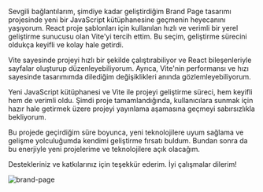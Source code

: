 Sevgili bağlantılarım, şimdiye kadar geliştirdiğim Brand Page tasarımı projesinde yeni bir JavaScript kütüphanesine geçmenin heyecanını yaşıyorum. React proje şablonları için kullanılan hızlı ve verimli bir yerel geliştirme sunucusu olan Vite'yi tercih ettim. Bu seçim, geliştirme sürecini oldukça keyifli ve kolay hale getirdi.

Vite sayesinde projeyi hızlı bir şekilde çalıştırabiliyor ve React bileşenleriyle sayfalar oluşturup düzenleyebiliyorum. Ayrıca, Vite'nin performansı ve hızı sayesinde tasarımımda dilediğim değişiklikleri anında gözlemleyebiliyorum.

Yeni JavaScript kütüphanesi ve Vite ile projeyi geliştirme süreci, hem keyifli hem de verimli oldu. Şimdi proje tamamlandığında, kullanıcılara sunmak için hazır hale getirmek üzere projeyi yayınlama aşamasına geçmeyi sabırsızlıkla bekliyorum.

Bu projede geçirdiğim süre boyunca, yeni teknolojilere uyum sağlama ve gelişme yolculuğumda kendimi geliştirme fırsatı buldum. Bundan sonra da bu enerjiyle yeni projelerime ve teknolojilere açık olacağım.

Destekleriniz ve katkılarınız için teşekkür ederim. İyi çalışmalar dilerim!

![brand-page](https://github.com/0synsy0/React-Brand-Page/assets/94848972/53bd7440-fbc3-44e7-9bce-69dd4a76ffd6)
